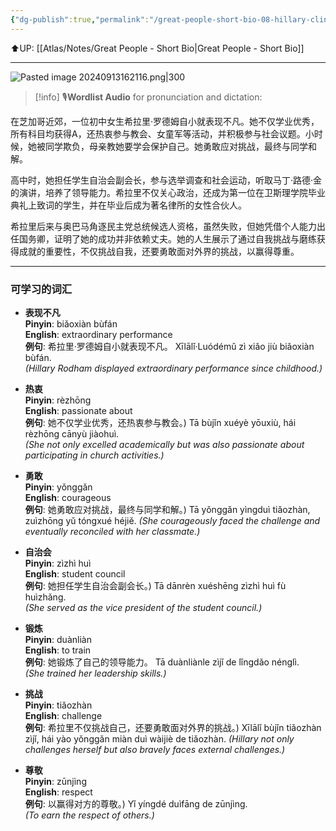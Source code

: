 ```yaml
---
{"dg-publish":true,"permalink":"/great-people-short-bio-08-hillary-clinton/"}
---
```


⬆️UP: [[Atlas/Notes/Great People - Short Bio\|Great People - Short Bio]]

---

![Pasted image 20240913162116.png|300](/img/user/Pasted%20image%2020240913162116.png)

> [!info] 🎙️**Wordlist Audio** for pronunciation and dictation:


在芝加哥近郊，一位初中女生希拉里·罗德姆自小就表现不凡。她不仅学业优秀，所有科目均获得A，还热衷参与教会、女童军等活动，并积极参与社会议题。小时候，她被同学欺负，母亲教她要学会保护自己。她勇敢应对挑战，最终与同学和解。

高中时，她担任学生自治会副会长，参与选举调查和社会运动，听取马丁·路德·金的演讲，培养了领导能力。希拉里不仅关心政治，还成为第一位在卫斯理学院毕业典礼上致词的学生，并在毕业后成为著名律所的女性合伙人。

希拉里后来与奥巴马角逐民主党总统候选人资格，虽然失败，但她凭借个人能力出任国务卿，证明了她的成功并非依赖丈夫。她的人生展示了通过自我挑战与磨练获得成就的重要性，不仅挑战自我，还要勇敢面对外界的挑战，以赢得尊重。

---

### 可学习的词汇
- **表现不凡**  
    **Pinyin**: biǎoxiàn bùfán  
    **English**: extraordinary performance  
    **例句**:     希拉里·罗德姆自小就表现不凡。
    Xīlālǐ·Luódémǔ zì xiǎo jiù biǎoxiàn bùfán.  
    _(Hillary Rodham displayed extraordinary performance since childhood.)_
    
- **热衷**  
    **Pinyin**: rèzhōng  
    **English**: passionate about  
    **例句**:     她不仅学业优秀，还热衷参与教会。)
    Tā bùjǐn xuéyè yōuxiù, hái rèzhōng cānyù jiàohuì.  
    _(She not only excelled academically but was also passionate about participating in church activities.)_
    
- **勇敢**  
    **Pinyin**: yǒnggǎn  
    **English**: courageous  
    **例句**:  她勇敢应对挑战，最终与同学和解。) 
    Tā yǒnggǎn yìngduì tiǎozhàn, zuìzhōng yǔ tóngxué héjiě. 
    _(She courageously faced the challenge and eventually reconciled with her classmate.)_
    
- **自治会**  
    **Pinyin**: zìzhì huì  
    **English**: student council  
    **例句**: 她担任学生自治会副会长。)
    Tā dānrèn xuéshēng zìzhì huì fù huìzhǎng.  
    _(She served as the vice president of the student council.)_
    
- **锻炼**  
    **Pinyin**: duànliàn  
    **English**: to train  
    **例句**: 她锻炼了自己的领导能力。
    Tā duànliànle zìjǐ de lǐngdǎo nénglì.  
    _(She trained her leadership skills.)_
    
- **挑战**  
    **Pinyin**: tiǎozhàn  
    **English**: challenge  
    **例句**:  希拉里不仅挑战自己，还要勇敢面对外界的挑战。) 
    Xīlālǐ bùjǐn tiǎozhàn zìjǐ, hái yào yǒnggǎn miàn duì wàijiè de tiǎozhàn. 
    _(Hillary not only challenges herself but also bravely faces external challenges.)_
    
- **尊敬**  
    **Pinyin**: zūnjìng  
    **English**: respect  
    **例句**: 以赢得对方的尊敬。)
    Yǐ yíngdé duìfāng de zūnjìng.  
    _(To earn the respect of others.)_